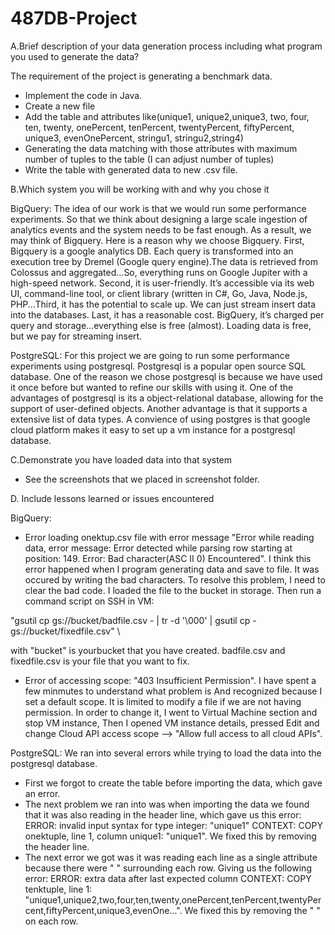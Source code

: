 # 487DB-Project

A.Brief description of your data generation process 
including what program you used to generate the data?

The requirement of the project is generating a benchmark data. 
- Implement the code in Java.
- Create a new file
- Add the table and attributes like(unique1, unique2,unique3, two, four, ten, twenty, onePercent, tenPercent, 
				twentyPercent, fiftyPercent, unique3, evenOnePercent, stringu1, stringu2,string4)
- Generating the data matching with those attributes with maximum number of tuples to the table (I can adjust number of tuples)
- Write the table with generated data to new .csv file.

B.Which system you will be working with and why you chose it
  
BigQuery: 
The idea of our work is that we would run some performance experiments. So that we think about designing 
a large scale ingestion of analytics events and the system needs to be fast enough. As a result, we may 
think of Bigquery. Here is a reason why we choose Bigquery. First, Bigquery is a google analytics DB. 
Each query is transformed into an execution tree by Dremel (Google query engine).The data is retrieved 
from Colossus and aggregated…So, everything runs on Google Jupiter with a high-speed network. Second, it 
is user-friendly. It’s accessible via its web UI, command-line tool, or client library (written in C#, 
Go, Java, Node.js, PHP...Third, it has the potential to scale up. We can just stream insert data into 
the databases. Last, it has a reasonable cost. BigQuery, it’s charged per query and storage…everything 
else is free (almost). Loading data is free, but we pay for streaming insert.

PostgreSQL:
For this project we are going to run some performance experiments using postgresql. Postgresql is a popular open source SQL database. One of the reason we chose postgresql is because we have used it once before but wanted to refine our skills with using it. One of the advantages of postgresql is its a object-relational database, allowing for the support of user-defined objects. Another advantage is that it supports a extensive list of data types. A convience of using postgres is that google cloud platform makes it easy to set up a vm instance for a postgresql database. 	

C.Demonstrate you have loaded data into that system
- See the screenshots that we placed in screenshot folder.

D. Include lessons learned or issues encountered

BigQuery:
- Error loading onektup.csv file with error message "Error while reading data, error message: Error detected while
parsing row starting at position: 149. Error: Bad character(ASC II 0) Encountered". I think this error happened
when I program generating data and save to file. It was occured by writing the bad characters. To resolve this problem,
I need to clear the bad code. I loaded the file to the bucket in storage. Then run a command script on SSH in VM:

"gsutil cp gs://bucket/badfile.csv - | tr -d '\000' | gsutil cp - gs://bucket/fixedfile.csv" \

with "bucket" is yourbucket that you have created. badfile.csv and fixedfile.csv is your file that you want to fix.

- Error of accessing scope: "403 Insufficient Permission". I have spent a few minmutes to understand what problem is
And recognized because I set a default scope. It is limited to modify a file if we are not having permission. In order 
to change it, I went to Virtual Machine section and stop VM instance, Then I opened VM instance details, pressed Edit 
and change Cloud API access scope --> "Allow full access to all cloud APIs".  

PostgreSQL:
We ran into several errors while trying to load the data into the postgresql database. 
- First we forgot to create the table before importing the data, which gave an error.
- The next problem we ran into was when importing the data we found that it was also reading in the header line, which gave us this error:
ERROR: invalid input syntax for type integer: "unique1" CONTEXT: COPY onektuple, line 1, column unique1: "unique1". We fixed this by removing the header line.
- The next error we got was it was reading each line as a single attribute because there were " " surrounding each row. Giving us the following error: 
ERROR: extra data after last expected column CONTEXT: COPY tenktuple, line 1: "unique1,unique2,two,four,ten,twenty,onePercent,tenPercent,twentyPercent,fiftyPercent,unique3,evenOne...".
We fixed this by removing the " " on each row.
